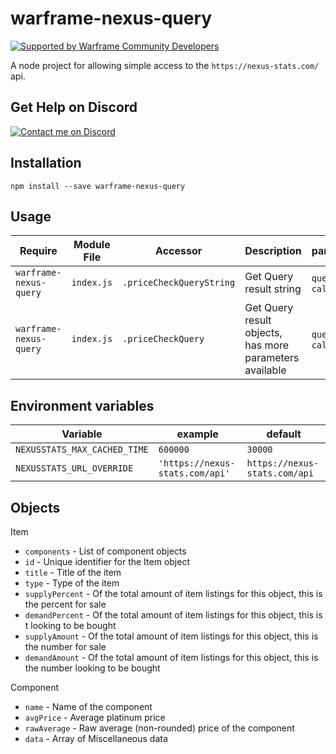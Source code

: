 # warframe-nexus-query

[![Supported by Warframe Community Developers](https://raw.githubusercontent.com/WFCD/banner/master/banner.png)](https://github.com/WFCD "Supported by Warframe Community Developers")

A node project for allowing simple access to the `https://nexus-stats.com/` api.

## Get Help on Discord

[![Contact me on Discord](https://img.shields.io/badge/discord-Tobiah%238452-7289DA.svg)](https://discord.gg/0ycgfahdR8gTzWgM "Contact me on Discord: Tobiah#8452")


## Installation
```
npm install --save warframe-nexus-query
```

## Usage

Require | Module File | Accessor | Description | parameters
--- | --- | --- | --- | ---
`warframe-nexus-query` | `index.js` | `.priceCheckQueryString` | Get Query result string | `query`, `callback`
`warframe-nexus-query` | `index.js` | `.priceCheckQuery` | Get Query result objects, has more parameters available | `query`, `callback`

## Environment variables

Variable | example | default
--- | --- | ---
`NEXUSSTATS_MAX_CACHED_TIME` | `600000` | `30000`
`NEXUSSTATS_URL_OVERRIDE` | `'https://nexus-stats.com/api'` | `https://nexus-stats.com/api`

## Objects

Item

* `components` - List of component objects
* `id` - Unique identifier for the Item object
* `title` - Title of the item
* `type` - Type of the item
* `supplyPercent` - Of the total amount of item listings for this object, this is the percent for sale
* `demandPercent` - Of the total amount of item listings for this object, this is t looking to be bought
* `supplyAmount`  - Of the total amount of item listings for this object, this is the number for sale
* `demandAmount`  - Of the total amount of item listings for this object, this is the number looking to be bought

Component

* `name` -  Name of the component
* `avgPrice` - Average platinum price 
* `rawAverage` - Raw average (non-rounded) price of the component
* `data` - Array of Miscellaneous data
